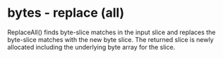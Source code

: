 # bytes - replace (all)

ReplaceAll() finds byte-slice matches in the input slice and replaces the byte-slice matches with the new byte slice. The returned slice is newly allocated including the underlying byte array for the slice.
